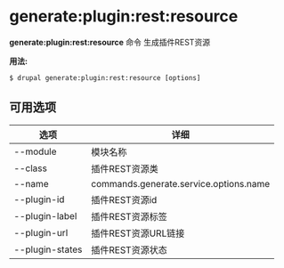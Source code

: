 # generate:plugin:rest:resource
**generate:plugin:rest:resource** 命令 生成插件REST资源

**用法:**
```
$ drupal generate:plugin:rest:resource [options] 
```

## 可用选项
选项 | 详细
-------|-------------
--module | 模块名称
--class | 插件REST资源类
--name | commands.generate.service.options.name
--plugin-id | 插件REST资源id
--plugin-label | 插件REST资源标签
--plugin-url | 插件REST资源URL链接
--plugin-states | 插件REST资源状态
